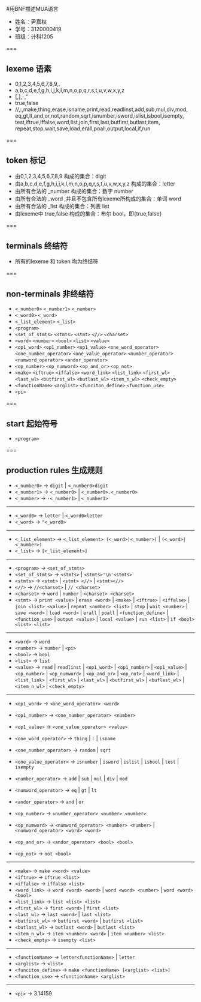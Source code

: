 #用BNF描述MUA语言

*	姓名：尹嘉权
*	学号：3120000419
*	班级：计科1205

===
##	lexeme 语素
*	0,1,2,3,4,5,6,7,8,9,.
*	a,b,c,d,e,f,g,h,i,j,k,l,m,n,o,p,q,r,s,t,u,v,w,x,y,z
*	[,],-,"
*	true,false
*	//,:,make,thing,erase,isname,print,read,readlinst,add,sub,mul,div,mod,
eq,gt,lt,and,or,not,random,sqrt,isnumber,isword,islist,isbool,isempty,
test,iftrue,iffalse,word,list,join,first,last,butfirst,butlast,item,
repeat,stop,wait,save,load,erall,poall,output,local,if,run


===

##	token 标记

*	由0,1,2,3,4,5,6,7,8,9 构成的集合：digit
*	由a,b,c,d,e,f,g,h,i,j,k,l,m,n,o,p,q,r,s,t,u,v,w,x,y,z 构成的集合：letter
*	由所有合法的 _number 构成的集合：数字 number
*	由所有合法的 _word ,并且不包含所有lexeme所构成的集合：单词 word
*	由所有合法的 _list 构成的集合：列表 list
*	由lexeme中 true,false 构成的集合：布尔 bool，即{true,false}

===

##	terminals 终结符

*	所有的lexeme 和 token 均为终结符

===

##	non-terminals 非终结符

*	`<_number0>` `<_number1>` `<_number>`
*	`<_word0>` `<_word>`
*	`<_list_element>` `<_list>`
*	`<program>`
*	`<set_of_stmts>` `<stmts>` `<stmt>` `<//>` `<charset>`
*	`<word>` `<number>` `<bool>` `<list>` `<value>`
*	`<op1_word>` `<op1_number>` `<op1_value>` `<one_word_operator>` `<one_number_operator>` `<one_value_operator>` `<number_operator>` `<numword_operator>` `<andor_operator>`
*	`<op_number>` `<op_numword>` `<op_and_or>` `<op_not>`
*	`<make>` `<iftrue>` `<iffalse>` `<word_link>` `<list_link>` `<first_wl>` `<last_wl>` `<butfirst_wl>` `<butlast_wl>` `<item_n_wl>` `<check_empty>`
*	`<functionName>` `<arglist>` `<funciton_define>` `<function_use>`
*	`<pi>`

===

##	start 起始符号

*	`<program>`

===

##	production rules 生成规则

*	`<_number0>` -> `digit` | `<_number0>digit`
*	`<_number1>` -> `<_number0>` | `<_number0>.<_number0>`
*	`<_number>` -> `-<_number1>` | `<_number1>`

---

*	`<_word0>` -> `letter` | `<_word0>letter`
*	`<_word>` -> `"<_word0>`

---

*	`<_list_element>` -> `<_list_element> (<_word>|<_number>)` | `(<_word>|<_number>)`
*	`<_list>` -> `[<_list_element>]`

---

*	`<program>`  -> `<set_of_stmts>`
*	`<set_of_stmts>` -> `<stmts>` | `<stmts>'\n'<stmts>`
*	`<stmts>` -> `<stmt>` | `<stmt> <//>` | `<stmt><//>`
*	`<//>` -> `//<charset>` | `// <charset>`
*	`<charset>` -> `word` | `number` | `<charset> <charset>`
*	`<stmt>` -> `print <value>` | `erase <word>` | `<make>` | `<iftrue>` | `<iffalse>` | `join <list> <value>` | `repeat <number> <list>` | `stop` | `wait <number>` | `save <word>` | `load <word>` | `erall` | `poall` | `<function_define>` | `<function_use>` | `output <value>` | `local <value>` | `run <list>` | `if <bool> <list> <list>`

---

*	`<word>` -> `word`
*	`<number>` -> `number` | `<pi>`
*	`<bool>` -> `bool`
*	`<list>` -> `list`
*	`<value>` -> `read` | `readlinst` | `<op1_word>` | `<op1_number>` | `<op1_value>` | `<op_number>` | `<op_numword>` | `<op_and_or>` | `<op_not>` | `<word_link>` | `<list_link>` | `<first_wl>` | `<last_wl>` | `<butfirst_wl>` | `<buflast_wl>` | `<item_n_wl>` | `<check_empty>`

---

*	`<op1_word>` -> `<one_word_operator> <word>`
*	`<op1_number>` -> `<one_number_operator> <number>`
*	`<op1_value>` -> `<one_value_operator> <value>`
*	`<one_word_operator>` -> `thing` | `:` | `isname`
*	`<one_number_operator>` -> `random` | `sqrt`
*	`<one_value_operator>` -> `isnumber` | `isword` | `islist` | `isbool` | `test` | `isempty`
*	`<number_operator>` -> `add` | `sub` | `mul` | `div` | `mod`
*	`<numword_operator>` -> `eq` | `gt` | `lt`
*	`<andor_operator>` -> `and` | `or`

*	`<op_number>` -> `<number_operator> <number> <number>`
*	`<op_numword>` -> `<numword_operator> <number> <number>` | `<numword_operator> <word> <word>`
*	`<op_and_or>` -> `<andor_operator> <bool> <bool>`
*	`<op_not>` -> `not <bool>`

---

*	`<make>` -> `make <word> <value>`
*	`<iftrue>` -> `iftrue <list>`
*	`<iffalse>` -> `iffalse <list>`
*	`<word_link>` -> `word <word> <word>` | `word <word> <number>` | `word <word> <bool>`
*	`<list_link>` -> `list <list> <list>`
*	`<first_wl>` -> `first <word>` | `first <list>`
*	`<last_wl>` -> `last <word>` | `last <list>`
*	`<butfirst_wl>` -> `butfirst <word>` | `butfirst <list>`
*	`<butlast_wl>` -> `butlast <word>` | `butlast <list>`
*	`<item_n_wl>` -> `item <number> <word>` | `item <number> <list>`
*	`<check_empty>` -> `isempty <list>`

---

*	`<functionName>` -> `letter<functionName>` | `letter`
*	`<arglist>` -> `<list>`
*	`<funciton_define>` -> `make <functionName> [<arglist> <list>]`
*	`<function_use>` -> `<functionName> <arglist>`

---

*	`<pi>` -> 3.14159